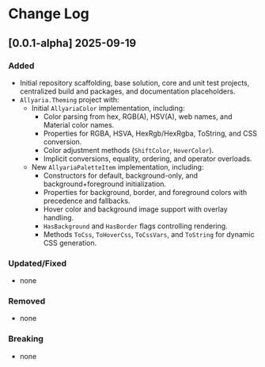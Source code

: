 # Change Log

## [0.0.1-alpha] 2025-09-19

### Added

* Initial repository scaffolding, base solution, core and unit test projects, centralized build and packages, and
  documentation placeholders.
* `Allyaria.Theming` project with:
    * Initial `AllyariaColor` implementation, including:
        * Color parsing from hex, RGB(A), HSV(A), web names, and Material color names.
        * Properties for RGBA, HSVA, HexRgb/HexRgba, ToString, and CSS conversion.
        * Color adjustment methods (`ShiftColor`, `HoverColor`).
        * Implicit conversions, equality, ordering, and operator overloads.
    * New `AllyariaPaletteItem` implementation, including:
        * Constructors for default, background-only, and background+foreground initialization.
        * Properties for background, border, and foreground colors with precedence and fallbacks.
        * Hover color and background image support with overlay handling.
        * `HasBackground` and `HasBorder` flags controlling rendering.
        * Methods `ToCss`, `ToHoverCss`, `ToCssVars`, and `ToString` for dynamic CSS generation.

### Updated/Fixed

* none

### Removed

* none

### Breaking

* none
